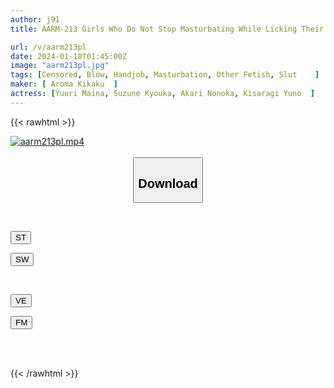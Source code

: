 ```yaml
---
author: j91
title: AARM-213 Girls Who Do Not Stop Masturbating While Licking Their Feet

url: /v/aarm213pl
date: 2024-01-18T01:45:00Z
image: "aarm213pl.jpg"
tags: [Censored, Blow, Handjob, Masturbation, Other Fetish, Slut	]
maker: [ Aroma Kikaku  ]
actress: [Yuuri Maina, Suzune Kyouka, Akari Nonoka, Kisaragi Yuno  ]
---
```



{{< rawhtml >}}

<div class="video" data-videoid="JbbLL7jOp1HjKbo">
    <a href="javascript:;">
        <img src="/v/aarm213pl/aarm213pl.jpg" width="WIDTH" height="HEIGHT" alt="aarm213pl.mp4" loading="lazy">
    </a>
</div>

<script type="text/javascript" src="https://j91.asia/asset/on-demand-st.js"></script>

<br>
  <link rel="stylesheet" href="https://j91.asia/asset/bs5.css">
  
  <center>
  <button class="btn btn-primary" type="button" data-bs-toggle="collapse" data-bs-target=".multi-collapse" aria-expanded="false" aria-controls="multiCollapseExample1 multiCollapseExample2"><h2>Download</h2></button></center>
</p>
<div class="row">
  <div class="col">
    <div class="collapse multi-collapse" id="multiCollapseExample1">
      <div class="card card-body">
	      	      <br>
<div class="buttons">  
<p><a href="https://streamtape.to/v/JbbLL7jOp1HjKbo" target="_blank"><button class="btn-hover color-3"><i class="fa fa-download"></i> ST</button></a></p>
<p><a href="https://flaswish.com/mm4huv85s470" target="_blank"><button class="btn-hover color-2"><i class="fa fa-download"></i> SW</button></a></p></div>
    </div>
  </div>
</div>
  <div class="col">
    <div class="collapse multi-collapse" id="multiCollapseExample2">
      <div class="card card-body">
	      <br>
<div class="buttons">
<p><a href="https://veev.to/d/BmmBjnWuhZCZrgJI2yblGsqrbglX2qY991NqpP" target="_blank"><button class="btn-hover color-9"><i class="fa fa-download"></i> VE</button></a></p>
<p><a href="https://filemoon.sx/d/txvzvlci9dx0" target="_blank"><button class="btn-hover color-8"><i class="fa fa-download"></i> FM</button></a></p></div>
<br><br>
      </div>
    </div>
  </div>
</div>

{{< /rawhtml >}}